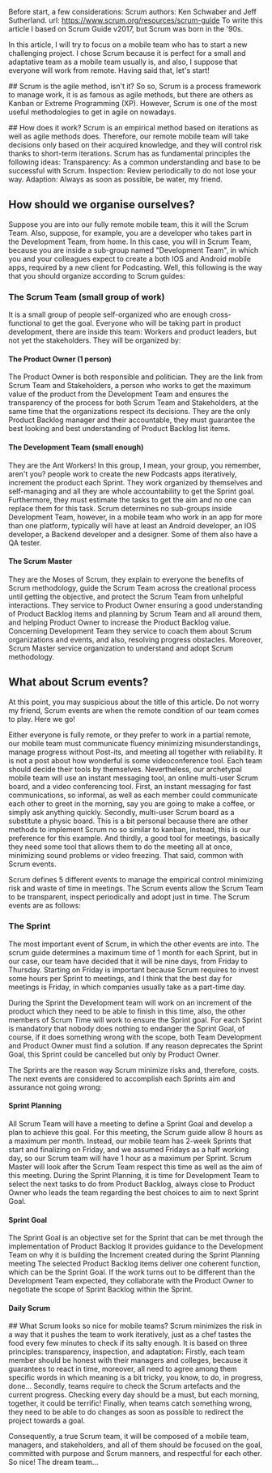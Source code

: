 Before start, a few considerations:
Scrum authors: Ken Schwaber and Jeff Sutherland.
url: https://www.scrum.org/resources/scrum-guide
To write this article I based on Scrum Guide v2017, but Scrum was born in the '90s. 

In this article, I will try to focus on a mobile team who has to start a new challenging project. I chose Scrum because it is perfect for a small and adaptative team as a mobile team usually is, and also, I suppose that everyone will work from remote. Having said that, let's start!

## Scrum is the agile method, isn't it?
So so, Scrum is a process framework to manage work, it is as famous as agile methods, but there are others as Kanban or Extreme Programming (XP). However, Scrum is one of the most useful methodologies to get in agile on nowadays.

## How does it work?
Scrum is an empirical method based on iterations as well as agile methods does. Therefore, our remote mobile team will take decisions only based on their acquired knowledge, and they will control risk thanks to short-term iterations.
Scrum has as fundamental principles the following ideas:
Transparency: As a common understanding and base to be successful with Scrum.
Inspection: Review periodically to do not lose your way.
Adaption: Always as soon as possible, be water, my friend. 

## How should we organise ourselves?
Suppose you are into our fully remote mobile team, this it will the Scrum Team. Also, suppose, for example, you are a developer who takes part in the Development Team, from home. In this case, you will in Scrum Team, because you are inside a sub-group named "Development Team", in which you and your colleagues expect to create a both IOS and Android mobile apps, required by a new client for Podcasting. Well, this following is the way that you should organize according to Scrum guides:

### The Scrum Team (small group of work)
It is a small group of people self-organized who are enough cross-functional to get the goal. Everyone who will be taking part in product development, there are inside this team: Workers and product leaders, but not yet the stakeholders. They will be organized by:

#### The Product Owner (1 person)
The Product Owner is both responsible and politician. They are the link from Scrum Team and Stakeholders, a person who works to get the maximum value of the product from the Development Team and ensures the transparency of the process for both Scrum Team and Stakeholders, at the same time that the organizations respect its decisions. They are the only Product Backlog manager and their accountable, they must guarantee the best looking and best understanding of Product Backlog list items.

#### The Development Team (small enough)
They are the Ant Workers! In this group, I mean, your group, you remember, aren't you? people work to create the new Podcasts apps iteratively, increment the product each Sprint. They work organized by themselves and self-managing and all they are whole accountability to get the Sprint goal. Furthermore, they must estimate the tasks to get the aim and no one can replace them for this task. Scrum determines no sub-groups inside Development Team, however, in a mobile team who work in an app for more than one platform, typically will have at least an Android developer, an IOS developer, a Backend developer and a designer. Some of them also have a QA tester.

#### The Scrum Master
They are the Moses of Scrum, they explain to everyone the benefits of Scrum methodology, guide the Scrum Team across the creational process until getting the objective, and protect the Scrum Team from unhelpful interactions. 
They service to Product Owner ensuring a good understanding of Product Backlog items and planning by Scrum Team and all around them, and helping Product Owner to increase the Product Backlog value. Concerning Development Team they service to coach them about Scrum organizations and events, and also, resolving progress obstacles. Moreover, Scrum Master service organization to understand and adopt Scrum methodology.

## What about Scrum events?
At this point, you may suspicious about the title of this article. Do not worry my friend, Scrum events are when the remote condition of our team comes to play. Here we go!

Either everyone is fully remote, or they prefer to work in a partial remote, our mobile team must communicate fluency minimizing misunderstandings, manage progress without Post-its, and meeting all together with reliability. It is not a post about how wonderful is some videoconference tool. Each team should decide their tools by themselves. Nevertheless, our archetypal mobile team will use an instant messaging tool, an online multi-user Scrum board, and a video conferencing tool. First, an instant messaging for fast communications, so informal, as well as each member could communicate each other to greet in the morning, say you are going to make a coffee, or simply ask anything quickly. Secondly,  multi-user Scrum board as a substitute a physic board. This is a bit personal because there are other methods to implement Scrum no so similar to kanban, instead, this is our preference for this example. And thirdly, a good tool for meetings, basically they need some tool that allows them to do the meeting all at once, minimizing sound problems or video freezing. That said, common with Scrum events. 

Scrum defines 5 different events to manage the empirical control minimizing risk and waste of time in meetings. The Scrum events allow the Scrum Team to be transparent, inspect periodically and adopt just in time. The Scrum events are as follows:

### The Sprint
The most important event of Scrum, in which the other events are into. The scrum guide determines a maximum time of 1 month for each Sprint, but in our case, our team have decided that it will be nine days, from Friday to Thursday. Starting on Friday is important because Scrum requires to invest some hours per Sprint to meetings, and I think that the best day for meetings is Friday, in which companies usually take as a part-time day.   

During the Sprint the Development team will work on an increment of the product which they need to be able to finish in this time, also, the other members of Scrum Time will work to ensure the Sprint goal. For each Sprint is mandatory that nobody does nothing to endanger the Sprint Goal, of course, if it does something wrong with the scope, both Team Development and Product Owner must find a solution. If any reason deprecates the Sprint Goal, this Sprint could be cancelled but only by Product Owner.

The Sprints are the reason way Scrum minimize risks and, therefore, costs. The next events are considered to accomplish each Sprints aim and assurance not going wrong:

#### Sprint Planning
All Scrum Team will have a meeting to define a Sprint Goal and develop a plan to achieve this goal. For this meeting, the Scrum guide allow 8 hours as a maximum per month. Instead, our mobile team has 2-week Sprints that start and finalizing on Friday, and we assumed Fridays as a half working day, so our Scrum team will have 1 hour as a maximum per Sprint. Scrum Master will look after the Scrum Team respect this time as well as the aim of this meeting.  During the Sprint Planning, it is time for Development Team to select the next tasks to do from Product Backlog, always close to Product Owner who leads the team regarding the best choices to aim to next Sprint Goal.
 
#### Sprint Goal
The Sprint Goal is an objective set for the Sprint that can be met through the implementation of Product Backlog 
It provides guidance to the Development Team on why it is building the Increment
created during the Sprint Planning meeting
The selected Product Backlog items deliver one coherent function, which can be the Sprint Goal.
If the work turns out to be different than the Development Team expected, they collaborate with the Product Owner to negotiate the scope of Sprint Backlog within the Sprint.

#### Daily Scrum






## What Scrum looks so nice for mobile teams?
Scrum minimizes the risk in a way that it pushes the team to work iteratively, just as a chef tastes the food every few minutes to check if its salty enough.
It is based on three principles: transparency, inspection, and adaptation:
Firstly, each team member should be honest with their managers and colleges, because it guarantees to react in time, moreover, all need to agree among them specific words in which meaning is a bit tricky, you know, to do, in progress, done...
Secondly, teams require to check the Scrum artefacts and the current progress. Checking every day should be a must, but each morning, together, it could be terrific!
Finally, when teams catch something wrong, they need to be able to do changes as soon as possible to redirect the project towards a goal. 

Consequently, a true Scrum team, it will be composed of a mobile team, managers, and stakeholders, and all of them should be focused on the goal, committed with purpose and Scrum manners, and respectful for each other. So nice! The dream team...



